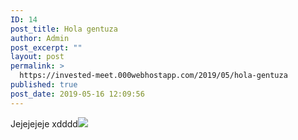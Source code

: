 ```yaml
---
ID: 14
post_title: Hola gentuza
author: Admin
post_excerpt: ""
layout: post
permalink: >
  https://invested-meet.000webhostapp.com/2019/05/hola-gentuza
published: true
post_date: 2019-05-16 12:09:56
---
```

Jejejejeje xdddd<img class="size-full" data-wpid="2" src="https://invested-meet.000webhostapp.com/wp-content/uploads/2019/05/img-20190515-wa00283447206267723840885.jpg" />